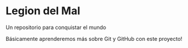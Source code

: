 # Legion del Mal
Un repositorio para conquistar el mundo

Básicamente aprenderemos más sobre Git y GitHub con este proyecto!

